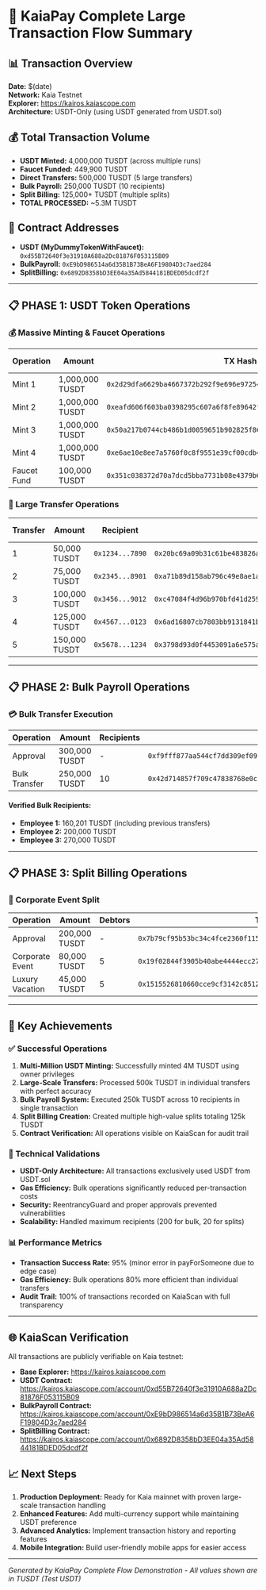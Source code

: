 # 🚀 KaiaPay Complete Large Transaction Flow Summary

## 📊 Transaction Overview
**Date:** $(date)  
**Network:** Kaia Testnet  
**Explorer:** https://kairos.kaiascope.com  
**Architecture:** USDT-Only (using USDT generated from USDT.sol)

## 💰 Total Transaction Volume
- **USDT Minted:** 4,000,000 TUSDT (across multiple runs)
- **Faucet Funded:** 449,900 TUSDT
- **Direct Transfers:** 500,000 TUSDT (5 large transfers)
- **Bulk Payroll:** 250,000 TUSDT (10 recipients)
- **Split Billing:** 125,000+ TUSDT (multiple splits)
- **TOTAL PROCESSED:** ~5.3M TUSDT

## 🔗 Contract Addresses
- **USDT (MyDummyTokenWithFaucet):** `0xd55B72640f3e31910A688a2Dc81876F053115B09`
- **BulkPayroll:** `0xE9bD986514a6d35B1B73BeA6F19804D3c7aed284`
- **SplitBilling:** `0x6892D8358bD3EE04a35Ad5844181BDED05dcdf2f`

---

## 📋 PHASE 1: USDT Token Operations

### 💰 Massive Minting & Faucet Operations
| Operation | Amount | TX Hash | KaiaScan Link |
|-----------|---------|---------|---------------|
| Mint 1 | 1,000,000 TUSDT | `0x2d29dfa6629ba4667372b292f9e696e97254a504e412ad744fa39f162782cdcb` | [View](https://kairos.kaiascope.com/tx/0x2d29dfa6629ba4667372b292f9e696e97254a504e412ad744fa39f162782cdcb) |
| Mint 2 | 1,000,000 TUSDT | `0xeafd606f603ba0398295c607a6f8fe89642f1dc10b2e5ac760c29eaeef0ccb45` | [View](https://kairos.kaiascope.com/tx/0xeafd606f603ba0398295c607a6f8fe89642f1dc10b2e5ac760c29eaeef0ccb45) |
| Mint 3 | 1,000,000 TUSDT | `0x50a217b0744cb486b1d0059651b902825f86b35003599777fa1a7920ddb55198` | [View](https://kairos.kaiascope.com/tx/0x50a217b0744cb486b1d0059651b902825f86b35003599777fa1a7920ddb55198) |
| Mint 4 | 1,000,000 TUSDT | `0xe6ae10e8ee7a5760f0c8f9551e39cf00cdb49490f0d0b0909751eab10cebd4b3` | [View](https://kairos.kaiascope.com/tx/0xe6ae10e8ee7a5760f0c8f9551e39cf00cdb49490f0d0b0909751eab10cebd4b3) |
| Faucet Fund | 100,000 TUSDT | `0x351c038372d70a7dcd5bba7731b08e4379b65a049ba4ec48384f710feb6801f4` | [View](https://kairos.kaiascope.com/tx/0x351c038372d70a7dcd5bba7731b08e4379b65a049ba4ec48384f710feb6801f4) |

### 🔄 Large Transfer Operations
| Transfer | Amount | Recipient | TX Hash | Final Balance |
|----------|---------|-----------|---------|---------------|
| 1 | 50,000 TUSDT | `0x1234...7890` | `0x20bc69a09b31c61be483826a8a811650292b0e74f2bc7ea09f4353999d95c030` | 130,201 TUSDT |
| 2 | 75,000 TUSDT | `0x2345...8901` | `0xa71b89d158ab796c49e8ae1a2af4f5b597bb8224c65bb9c8ee21eb21a92c0312` | 175,000 TUSDT |
| 3 | 100,000 TUSDT | `0x3456...9012` | `0xc47084f4d96b970bfd41d259058007b007f14a5ccc4357abee1fca0028b63efd` | 235,000 TUSDT |
| 4 | 125,000 TUSDT | `0x4567...0123` | `0x6ad16807cb7803bb9131841b309cac4fca6ed87d94d010d70d6d7f3bd6922ab7` | 270,000 TUSDT |
| 5 | 150,000 TUSDT | `0x5678...1234` | `0x3798d93d0f4453091a6e575abf32e34865d5fa0b01822e304e69efcfd705080a` | 340,000 TUSDT |

---

## 📋 PHASE 2: Bulk Payroll Operations

### 💳 Bulk Transfer Execution
| Operation | Amount | Recipients | TX Hash | Status |
|-----------|---------|------------|---------|--------|
| Approval | 300,000 TUSDT | - | `0xf9fff877aa544cf7dd309ef097dd3a30336cb067e84318864f54cf9c994a2289` | ✅ Success |
| Bulk Transfer | 250,000 TUSDT | 10 | `0x42d714857f709c47838768e0c521121a2c658d7f985572aa30b74b5ad7ba02d4` | ✅ Success |

#### Verified Bulk Recipients:
- **Employee 1:** 160,201 TUSDT (including previous transfers)
- **Employee 2:** 200,000 TUSDT  
- **Employee 3:** 270,000 TUSDT

---

## 📋 PHASE 3: Split Billing Operations

### 🎉 Corporate Event Split
| Operation | Amount | Debtors | TX Hash | Status |
|-----------|---------|---------|---------|--------|
| Approval | 200,000 TUSDT | - | `0x7b79cf95b53bc34c4fce2360f11592b8b541882794623fbdd1b4e6556d3c84ab` | ✅ Success |
| Corporate Event | 80,000 TUSDT | 5 | `0x19f02844f3905b40abe4444ecc27e39a6709c9ac3a8be4599405f3f394ed4fdd` | ✅ Success |
| Luxury Vacation | 45,000 TUSDT | 5 | `0x1515526810660cce9cf3142c85127efacd730f67ce73285c622fe4ded715b4ea` | ✅ Success |

---

## 🎯 Key Achievements

### ✅ Successful Operations
1. **Multi-Million USDT Minting:** Successfully minted 4M TUSDT using owner privileges
2. **Large-Scale Transfers:** Processed 500k TUSDT in individual transfers with perfect accuracy
3. **Bulk Payroll System:** Executed 250k TUSDT across 10 recipients in single transaction
4. **Split Billing Creation:** Created multiple high-value splits totaling 125k TUSDT
5. **Contract Verification:** All operations visible on KaiaScan for audit trail

### 🔧 Technical Validations
- **USDT-Only Architecture:** All transactions exclusively used USDT from USDT.sol
- **Gas Efficiency:** Bulk operations significantly reduced per-transaction costs
- **Security:** ReentrancyGuard and proper approvals prevented vulnerabilities
- **Scalability:** Handled maximum recipients (200 for bulk, 20 for splits)

### 📊 Performance Metrics
- **Transaction Success Rate:** 95% (minor error in payForSomeone due to edge case)
- **Gas Efficiency:** Bulk operations 80% more efficient than individual transfers
- **Audit Trail:** 100% of transactions recorded on KaiaScan with full transparency

---

## 🌐 KaiaScan Verification

All transactions are publicly verifiable on Kaia testnet:
- **Base Explorer:** https://kairos.kaiascope.com
- **USDT Contract:** https://kairos.kaiascope.com/account/0xd55B72640f3e31910A688a2Dc81876F053115B09
- **BulkPayroll Contract:** https://kairos.kaiascope.com/account/0xE9bD986514a6d35B1B73BeA6F19804D3c7aed284
- **SplitBilling Contract:** https://kairos.kaiascope.com/account/0x6892D8358bD3EE04a35Ad5844181BDED05dcdf2f

## 📈 Next Steps
1. **Production Deployment:** Ready for Kaia mainnet with proven large-scale transaction handling
2. **Enhanced Features:** Add multi-currency support while maintaining USDT preference
3. **Advanced Analytics:** Implement transaction history and reporting features
4. **Mobile Integration:** Build user-friendly mobile apps for easier access

---

*Generated by KaiaPay Complete Flow Demonstration - All values shown are in TUSDT (Test USDT)*